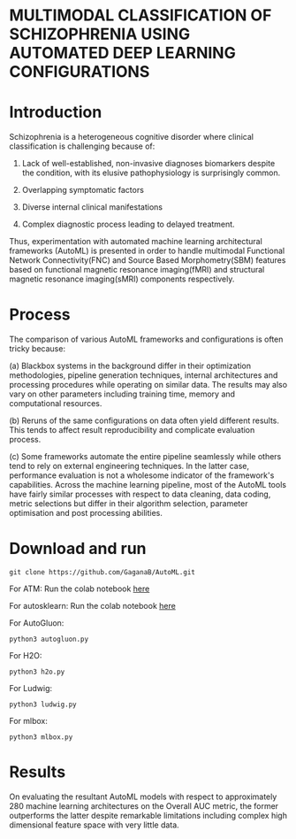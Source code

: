 # MULTIMODAL CLASSIFICATION OF SCHIZOPHRENIA USING AUTOMATED DEEP LEARNING CONFIGURATIONS

# Introduction
Schizophrenia is a heterogeneous cognitive disorder where clinical classification is challenging because of:
1. Lack of well-established, non-invasive diagnoses biomarkers despite the condition, with its elusive pathophysiology is surprisingly common. 

2. Overlapping symptomatic factors

3. Diverse internal clinical manifestations

4. Complex diagnostic process leading to delayed treatment.

Thus, experimentation with automated machine learning architectural frameworks (AutoML) is presented in order to handle multimodal Functional Network Connectivity(FNC) and Source Based Morphometry(SBM) features based on functional magnetic resonance imaging(fMRI) and structural magnetic resonance imaging(sMRI) components respectively. 

# Process

The comparison of various AutoML frameworks and configurations is often tricky because: 

(a) Blackbox systems in the background differ in their optimization methodologies, pipeline generation techniques, internal architectures and processing procedures while operating on similar data. The results may also vary on other parameters including training time, memory and computational resources. 

(b) Reruns of the same configurations on data often yield different results. This tends to affect result reproducibility and complicate evaluation process. 

(c) Some frameworks automate the entire pipeline seamlessly while others tend to rely on external engineering techniques. In the latter case, performance evaluation is not a wholesome indicator of the framework's capabilities. Across the machine learning pipeline, most of the AutoML tools have fairly similar processes with respect to data cleaning, data coding, metric selections but differ in their algorithm selection, parameter optimisation and post processing abilities.  

# Download and run
```
git clone https://github.com/GaganaB/AutoML.git
```
For ATM: Run the colab notebook [here](https://colab.research.google.com/drive/1DJay_uazBgZD99t5rlvybR9vEMRUdgE7?usp=sharing) 

For autosklearn: Run the colab notebook [here](https://colab.research.google.com/drive/1QT0iMWX9cFC9ju799tTm9uwpz1STe3Lb?usp=sharing)

For AutoGluon:
```
python3 autogluon.py
```
For H2O:
```
python3 h2o.py
```
For Ludwig:
```
python3 ludwig.py
```
For mlbox:
```
python3 mlbox.py
```


# Results
On evaluating the resultant AutoML models with respect to approximately 280 machine learning architectures on the Overall AUC metric, the former outperforms the latter despite remarkable limitations including complex high dimensional feature space with very little data. 
